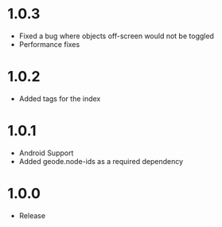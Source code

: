 # 1.0.3
- Fixed a bug where objects off-screen would not be toggled
- Performance fixes

# 1.0.2
- Added tags for the index

# 1.0.1
- Android Support
- Added geode.node-ids as a required dependency

# 1.0.0
- Release
